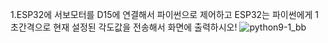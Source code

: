 1.ESP32에 서보모터를 D15에 연결해서 파이썬으로 제어하고 ESP32는 파이썬에게 1초간격으로 현재 설정된 각도값을 전송해서 화면에 출력하시오!
![python9-1_bb](https://github.com/user-attachments/assets/5b754433-3395-441a-8f60-65caff1b16d0)
